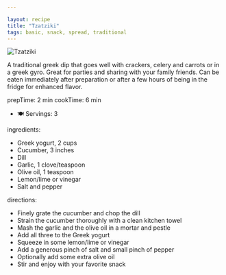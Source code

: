 ```yaml
---

layout: recipe
title: "Tzatziki"
tags: basic, snack, spread, traditional
---
```


![Tzatziki](/recipes/pix/tzatziki.webp)

A traditional greek dip that goes well with crackers, celery and carrots or in a greek gyro. Great for parties and sharing with your family friends. Can be eaten immediately after preparation or after a few hours of being in the fridge for enhanced flavor.

prepTime: 2 min
cookTime: 6 min
- 🍽️ Servings: 3

ingredients:
- Greek yogurt, 2 cups
- Cucumber, 3 inches
- Dill
- Garlic, 1 clove/teaspoon
- Olive oil, 1 teaspoon
- Lemon/lime or vinegar
- Salt and pepper

directions:
- Finely grate the cucumber and chop the dill
- Strain the cucumber thoroughly with a clean kitchen towel
- Mash the garlic and the olive oil in a mortar and pestle
- Add all three to the Greek yogurt
- Squeeze in some lemon/lime or vinegar
- Add a generous pinch of salt and small pinch of pepper
- Optionally add some extra olive oil
- Stir and enjoy with your favorite snack
